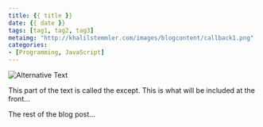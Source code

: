 ```yaml
---
title: {{ title }}
date: {{ date }}
tags: [tag1, tag2, tag3]
metaimg: "http://khalilstemmler.com/images/blogcontent/callback1.png"
categories: 
- [Programming, JavaScript]
---
```


![Alternative Text](/images/postheaders/synths.jpg "Beautiful beautiful synths")

This part of the text is called the except. This is what will be included at the front...

<!-- more --> 

The rest of the blog post...